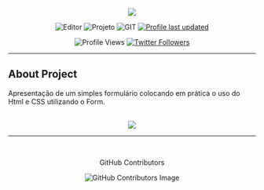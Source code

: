 
<div align="center">

<img src="https://solutudo-cdn.s3-sa-east-1.amazonaws.com/prod/adv_files/57053dd9-66a0-4571-b201-1b87ac1f1305/5849fc74-a233-4d14-860f-23ff8c8859de.png">

</div>

<div align="center">

![Editor](https://img.shields.io/badge/Editor-VSCode-blue?style=flat-square&logo=visual-studio-code&logoColor=white&style=flat)
![Projeto](https://badgen.net/badge/Projeto/Finished/green)
![GIT](https://badgen.net/badge/Git/ON/green?icon=github)
[![Profile last updated](https://img.shields.io/github/last-commit/verasdan/verasdan?label=Last%20updated&style=flat)](https://github.com/verasdan/verasdan/commits)

![Profile Views](https://komarev.com/ghpvc/?username=verasdan)
[![Twitter Followers](https://badgen.net/twitter/follow/veras_dan)](https://twitter.com/veras_dan)

</div>

___

## About Project
Apresentação de um simples formulário colocando em prática o uso do Html e CSS utilizando o Form.

<br>

<div align="center">

<img src="https://media.discordapp.net/attachments/891798888594436199/892373933213499472/unknown.png?width=442&height=559">

</div>

___

<br>

<div align="center">

GitHub Contributors

![GitHub Contributors Image](https://contrib.rocks/image?repo=verasdan/Formulario)

</div>


